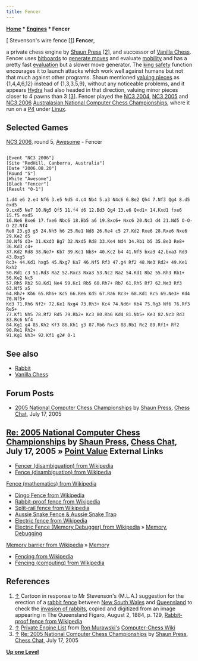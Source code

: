 ```yaml
---
title: Fencer
---
```

**[Home](Home "Home") * [Engines](Engines "Engines") * Fencer**

\[ Stevenson's wire fence <a id="cite-note-1" href="#cite-ref-1">[1]</a>
**Fencer**,

a private chess engine by [Shaun Press](Shaun_Press "Shaun Press") <a id="cite-note-2" href="#cite-ref-2">[2]</a>,
and successor of [Vanilla Chess](Vanilla_Chess "Vanilla Chess"). Fencer uses [bitboards](Bitboards "Bitboards") to [generate moves](Move_Generation "Move Generation") and evaluate [mobility](Mobility "Mobility") and has a pretty fast [evaluation](Evaluation "Evaluation") but a slower move generator.
The [king safety](King_Safety "King Safety") function encourages it to launch attacks which work well against humans but not that much against other programs.
Shaun mentioned [valuing pieces](Point_Value "Point Value") as {1,4,4,6,12} instead of {1,3,3,5,9}, without any noticeable problems, and it appears [Hydra](Hydra "Hydra") had also headed in that direction, valuing minor pieces closer to 4 pawns than 3 <a id="cite-note-3" href="#cite-ref-3">[3]</a>.
Fencer played the [NC3 2004](NC3_2004 "NC3 2004"), [NC3 2005](NC3_2005 "NC3 2005") and [NC3 2006](NC3_2006 "NC3 2006") [Australasian National Computer Chess Championships](Australasian_National_Computer_Chess_Championship "Australasian National Computer Chess Championship"), where it run on a [P4](X86 "X86") under [Linux](Linux "Linux").

## Selected Games

[NC3 2006](NC3_2006 "NC3 2006"), round 5, [Awesome](Awesome "Awesome") - Fencer

```

[Event "NC3 2006"]
[Site "RedHill, Canberra, Australia"]
[Date "2006.08.20"]
[Round "5"]
[White "Awesome"]
[Black "Fencer"]
[Result "0-1"]

1.d4 e6 2.e4 Nf6 3.e5 Nd5 4.c4 Nb4 5.a3 N4c6 6.Be2 Qh4 7.Nf3 Qg4 8.d5 exd5 
9.cxd5 Ne7 10.Ng5 Qf5 11.f4 d6 12.Bd3 Qg4 13.e6 Qxd1+ 14.Kxd1 fxe6 15.f5 exd5 
16.Ne6 Bxe6 17.fxe6 Nbc6 18.Bb5 a6 19.Bxc6+ Nxc6 20.Nc3 d4 21.Nd5 O-O-O 22.Nf4 
Re8 23.g3 g5 24.Nh5 h6 25.Re1 Nd8 26.Re4 c5 27.Kd2 Rxe6 28.Rxe6 Nxe6 29.Ke2 d5
30.Nf6 d3+ 31.Kxd3 Bg7 32.Nxd5 Rd8 33.Ke4 Nd4 34.Rb1 b5 35.Be3 Re8+ 36.Kd3 c4+ 
37.Kd2 Rd8 38.Ne7+ Kb7 39.Kc1 Nb3+ 40.Kc2 b4 41.Nf5 bxa3 42.bxa3 Rd3 43.Bxg5 
Rc3+ 44.Kd1 hxg5 45.Nxg7 Ka7 46.Nf5 Rf3 47.g4 Rf2 48.Ne3 Rd2+ 49.Ke1 Rxh2 
50.Rd1 c3 51.Rd3 Ra2 52.Rxc3 Rxa3 53.Nc2 Ra2 54.Kd1 Rb2 55.Rh3 Rb1+ 56.Ke2 Nc5 
57.Rh5 Rb2 58.Kd1 Ne4 59.Kc1 Rb5 60.Rh7+ Rb7 61.Rh5 Rf7 62.Ne3 Rf3 63.Nf5 a5 
64.Rh7+ Kb6 65.Rh6+ Kc5 66.Re6 Kd5 67.Ra6 Rc3+ 68.Kd1 Rc5 69.Ne3+ Kd4 70.Nf5+ 
Kd3 71.Rh6 Nf2+ 72.Ke1 Nxg4 73.Rh3+ Kc4 74.Nd6+ Kb4 75.Rg3 Nf6 76.Rf3 Re5+ 
77.Kf1 Nh5 78.Rf2 Rd5 79.Rb2+ Kc3 80.Rb6 Kd4 81.Nb5+ Ke3 82.Nc3 Rd3 83.Rc6 Nf4 
84.Kg1 g4 85.Kh2 Kf3 86.Kh1 g3 87.Rb6 Rxc3 88.Rb1 Rc2 89.Rf1+ Rf2 90.Re1 Rh2+ 
91.Kg1 Nh3+ 92.Kf1 g2# 0-1

```

## See also

- [Rabbit](Rabbit "Rabbit")
- [Vanilla Chess](Vanilla_Chess "Vanilla Chess")

## Forum Posts

- [2005 National Computer Chess Championships](http://www.chesschat.org/archive/index.php/t-2637.html) by [Shaun Press](Shaun_Press "Shaun Press"), [Chess Chat](http://www.chesschat.org/archive/index.php/), July 17, 2005

## [Re: 2005 National Computer Chess Championships](http://www.chesschat.org//showpost.php?p=63437&postcount=10) by [Shaun Press](Shaun_Press "Shaun Press"), [Chess Chat](http://www.chesschat.org/archive/index.php/), July 17, 2005 » [Point Value](Point_Value "Point Value") External Links

- [Fencer (disambiguation) from Wikipedia](https://en.wikipedia.org/wiki/Fencer)
- [Fence (disambiguation) from Wikipedia](https://en.wikipedia.org/wiki/Fence_%28disambiguation%29)

[Fence (mathematics) from Wikipedia](https://en.wikipedia.org/wiki/Fence_%28mathematics%29)

- [Dingo Fence from Wikipedia](https://en.wikipedia.org/wiki/Dingo_Fence)
- [Rabbit-proof fence from Wikipedia](https://en.wikipedia.org/wiki/Rabbit-proof_fence)
- [Split-rail fence from Wikipedia](https://en.wikipedia.org/wiki/Split-rail_fence)
- [Aussie Snake Fence & Aussie Snake Trap](http://www.oakent.com.au/Aussie%20Snake%20Trap%20&%20Aussie%20Snake%20Fence.htm)
- [Electric fence from Wikipedia](https://en.wikipedia.org/wiki/Electric_fence)
- [Electric Fence (Memory Debugger) from Wikipedia](https://en.wikipedia.org/wiki/Electric_Fence) » [Memory](Memory "Memory"), [Debugging](Debugging "Debugging")

[Memory barrier from Wikipedia](https://en.wikipedia.org/wiki/Memory_barrier) » [Memory](Memory "Memory")

- [Fencing from Wikipedia](https://en.wikipedia.org/wiki/Fencing)
- [Fencing (computing) from Wikipedia](https://en.wikipedia.org/wiki/Fencing_%28computing%29)

## References

1. <a id="cite-ref-1" href="#cite-note-1">↑</a> Cartoon in response to Mr Stevenson's (M.L.A.) suggestion for the erection of a [rabbit fence](https://en.wikipedia.org/wiki/Rabbit-proof_fence) between [New South Wales](https://en.wikipedia.org/wiki/New_South_Wales) and [Queensland](https://en.wikipedia.org/wiki/Queensland) to check the [invasion of rabbits](https://en.wikipedia.org/wiki/Rabbits_in_Australia), copied and digitized from an image appearing in The Queensland Figaro, August 2, 1884, p. 129, [Rabbit-proof fence from Wikipedia](https://en.wikipedia.org/wiki/Rabbit-proof_fence)
1. <a id="cite-ref-2" href="#cite-note-2">↑</a> [Private Engine List](http://computer-chess.org/doku.php?id=computer_chess:wiki:lists:private_engine_list) from [Ron Murawski's](Ron_Murawski "Ron Murawski") [Computer-Chess Wiki](http://computer-chess.org/doku.php?id=home)
1. <a id="cite-ref-3" href="#cite-note-3">↑</a> [Re: 2005 National Computer Chess Championships](http://www.chesschat.org/showthread.php?2637-2005-National-Computer-Chess-Championships&s=b539a9e8c170db9201291535daaf9a44&p=63437#post63437) by [Shaun Press](Shaun_Press "Shaun Press"), [Chess Chat](http://www.chesschat.org/archive/index.php/), July 17, 2005

**[Up one Level](Engines "Engines")**

